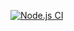 [![Node.js CI](https://github.com/anhtuan240599/ShareFile/actions/workflows/node.js.yml/badge.svg)](https://github.com/anhtuan240599/ShareFile/actions/workflows/node.js.yml)
